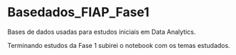 # Basedados_FIAP_Fase1
Bases de dados usadas para estudos iniciais em Data Analytics.

Terminando estudos da Fase 1 subirei o notebook com os temas estudados.
